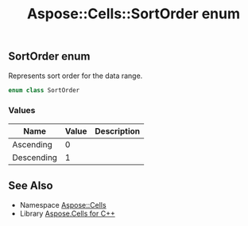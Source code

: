 ﻿---
title: Aspose::Cells::SortOrder enum
linktitle: SortOrder
second_title: Aspose.Cells for C++ API Reference
description: 'Aspose::Cells::SortOrder enum. Represents sort order for the data range in C++.'
type: docs
weight: 24800
url: /cpp/aspose.cells/sortorder/
---
## SortOrder enum


Represents sort order for the data range.

```cpp
enum class SortOrder
```

### Values

| Name | Value | Description |
| --- | --- | --- |
| Ascending | 0 | <br> |
| Descending | 1 | <br> |

## See Also

* Namespace [Aspose::Cells](../)
* Library [Aspose.Cells for C++](../../)
